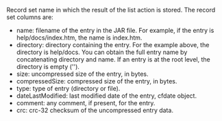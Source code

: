 Record set name in which the result of the list action is stored.
The record set columns are:

- name: filename of the entry in the JAR file. For example, if the entry is help/docs/index.htm, the name is index.htm.
- directory: directory containing the entry. For the example above, the directory is help/docs. You can obtain the full entry name by concatenating directory and name. If an entry is at the root level, the directory is empty ('').
- size: uncompressed size of the entry, in bytes.
- compressedSize: compressed size of the entry, in bytes.
- type: type of entry (directory or file).
- dateLastModified: last modified date of the entry, cfdate object.
- comment: any comment, if present, for the entry.
- crc: crc-32 checksum of the uncompressed entry data.
